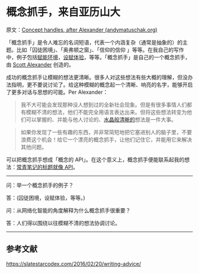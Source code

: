 # 概念抓手，来自亚历山大

原文：[Concept handles, after Alexander (andymatuschak.org)](https://notes.andymatuschak.org/z5vA4vw86DKNq22xt6pRWhumeRmSzwV6hxRHE)

「概念抓手」是令人难忘的名词短语，代表一个内涵复杂（通常是抽象的）的主题。比如「囚徒困境」、「奥弗顿之窗」、「信仰的信仰 」等等。在我自己的写作中，例子包括[赋能环境](https://notes.andymatuschak.org/z3DaBP4vN1dutjUgrk3jbEeNxScccvDCxDgXe)，[设赋体验](https://notes.andymatuschak.org/z3KASfpz5AmNmqM2m517Jbs1EvXrLN7NkeYWH)，等等。「概念抓手」是自己的一个概念抓手，由 [Scott Alexander](https://notes.andymatuschak.org/z6y6cuKoEnMAJ25ad1fFPqcB3DW1T5jeG9XNu) 创造的。

成功的概念抓手让模糊的想法更清晰。很多人对这些想法有些大概的理解，但没办法指明，更不要说讨论了。给这种模糊的概念起一个清晰、响亮的名字，能够开启了更多对话与思想的可能。Per Alexander：

> 我不大可能会发现那种没人想到过的全新社会现象。但是有很多事情人们都有模糊不清的想法，他们不能完全用语言表达出来。但将这些想法转变为他们可以掌握的、并能与他人讨论的、[水晶般清晰的](https://slatestarcodex.com/2014/03/15/can-it-be-wrong-to-crystallize-patterns/)想法是一件大事。

>

> 如果你发现了一些有趣的东西，并非常简短地把它塞进别人的脑子里，不要浪费这个机会！给它一个漂亮的概念抓手，让他们记住它，并能用它来解决其他问题。

可以把概念抓手想成「概念的 API」。在这个意义上，概念抓手便能联系起我的想法：[常青笔记的标题就像 API](https://notes.andymatuschak.org/z3XP5GRmd9z1D2qCE7pxUvbeSVeQuMiqz9x1C)。

------

问：举一个概念抓手的例子？

答：(囚徒困境，设赋体验，等等。)

问：从网络化智能的角度解释为什么概念抓手很重要？

答：人们得以围绕以往模糊不清的想法协调讨论。

------

## 参考文献

https://slatestarcodex.com/2016/02/20/writing-advice/